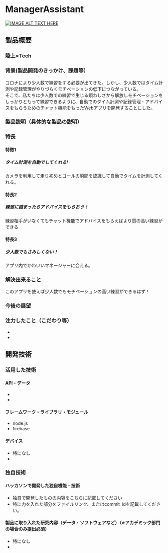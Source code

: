 # ManagerAssistant

[![IMAGE ALT TEXT HERE](https://jphacks.com/wp-content/uploads/2020/09/JPHACKS2020_ogp.jpg)](https://www.youtube.com/watch?v=G5rULR53uMk)

## 製品概要
### 陸上×Tech
### 背景(製品開発のきっかけ、課題等）
コロナにより少人数で練習をする必要が出てきた。しかし、少人数ではタイム計測や記録管理がやりづらくモチベーションの低下につながっている。<br>
そこで、私たちは少人数での練習で生じる煩わしさから解放しモチベーションをしっかりともって練習できるように、自動でのタイム計測や記録管理・アドバイスをもらうためのチャット機能をもったWebアプリを開発することにした。
### 製品説明（具体的な製品の説明）
### 特長
#### 特徴1
##### タイム計測を自動でしてくれる!
カメラを利用して走り初めとゴールの瞬間を認識して自動でタイムを計測してくれる。
#### 特長2
##### 練習に詰まったらアドバイスをもらおう！
練習相手がいなくてもチャット機能でアドバイスをもらえばより質の高い練習ができる
#### 特長3
##### 少人数でもさみしくない！
アプリ内でかわいいマネージャーに会える。
### 解決出来ること
このアプリを使えば少人数でもモチベーションの高い練習ができるはず！
### 今後の展望
### 注力したこと（こだわり等）
* 
* 

## 開発技術
### 活用した技術
#### API・データ
* 
* 

#### フレームワーク・ライブラリ・モジュール
* node.js
* firebase

#### デバイス
* 特になし
* 

### 独自技術
#### ハッカソンで開発した独自機能・技術
* 独自で開発したものの内容をこちらに記載してください
* 特に力を入れた部分をファイルリンク、またはcommit_idを記載してください。

#### 製品に取り入れた研究内容（データ・ソフトウェアなど）（※アカデミック部門の場合のみ提出必須）
* 特になし
* 
